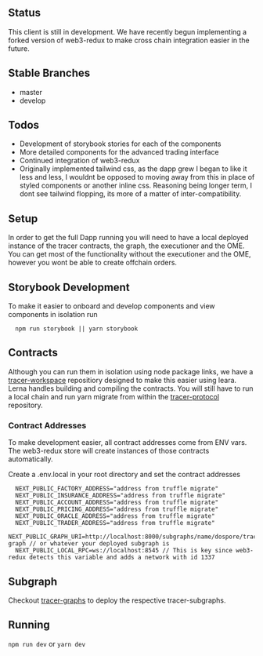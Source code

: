 ## Status

This client is still in development. We have recently begun implementing a forked version of web3-redux to make cross chain integration easier in the future.

## Stable Branches

-   master
-   develop

## Todos

-   Development of storybook stories for each of the components
-   More detailed components for the advanced trading interface
-   Continued integration of web3-redux
-   Originally implemented tailwind css, as the dapp grew I began to like it less and less, I wouldnt be opposed to moving away from this in place of styled components or another inline css. Reasoning being longer term, I dont see tailwind flopping, its more of a matter of inter-compatibility.

## Setup

In order to get the full Dapp running you will need to have a local deployed instance of the tracer contracts, the graph, the executioner and the OME.
You can get most of the functionality without the executioner and the OME, however you wont be able to create offchain orders.

## Storybook Development

To make it easier to onboard and develop components and view components in isolation run

```
  npm run storybook || yarn storybook
```

## Contracts

Although you can run them in isolation using node package links, we have a [tracer-workspace](https://github.com/lions-mane/tracer-workspace) repositiory designed to make this easier using leara. Lerna handles building and compiling the contracts. You will still have to run a local chain and run yarn migrate from within the
[tracer-protocol](https://github.com/tracer-protocol/tracer-protocol) repository.

### Contract Addresses

To make development easier, all contract addresses come from ENV vars. The web3-redux store will create instances of those contracts automatically.

Create a .env.local in your root directory and set the contract addresses

```
  NEXT_PUBLIC_FACTORY_ADDRESS="address from truffle migrate"
  NEXT_PUBLIC_INSURANCE_ADDRESS="address from truffle migrate"
  NEXT_PUBLIC_ACCOUNT_ADDRESS="address from truffle migrate"
  NEXT_PUBLIC_PRICING_ADDRESS="address from truffle migrate"
  NEXT_PUBLIC_ORACLE_ADDRESS="address from truffle migrate"
  NEXT_PUBLIC_TRADER_ADDRESS="address from truffle migrate"
  NEXT_PUBLIC_GRAPH_URI=http://localhost:8000/subgraphs/name/dospore/tracer-graph // or whatever your deployed subgraph is
  NEXT_PUBLIC_LOCAL_RPC=ws://localhost:8545 // This is key since web3-redux detects this variable and adds a network with id 1337
```

## Subgraph

Checkout [tracer-graphs](https://github.com/lions-mane/tracer-graphs) to deploy the respective tracer-subgraphs.

## Running

`npm run dev` or `yarn dev`
